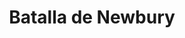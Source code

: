 ﻿---
title: "Batalla de Newbury"
permalink: periodes_791.html
layout: periode
dataInici: 1644-10-27
sidebar: periodes
pares:
  - id: 522
    title: "Primera Guerra Civil Inglesa"
    dataInici: "(1642)"
    dataFi: "(1646)"

fills:
jocsPrincipals:
jocsEscenaris:
jocsEpoca:
  - title: "This Accursed Civil War"
    bggId: 3408
    escenari: "Second Newbury"
    dataInici: 
    dataFi: 

jocsEpocaEscenaris:
---
